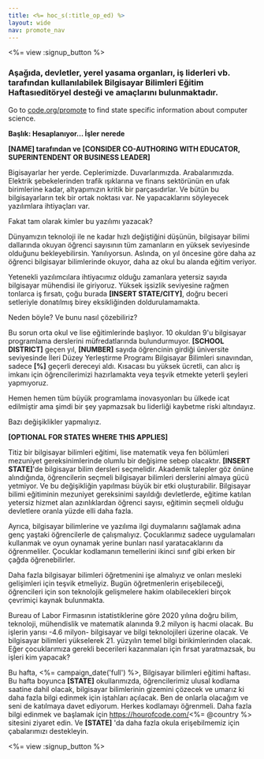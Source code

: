 ```yaml
---
title: <%= hoc_s(:title_op_ed) %>
layout: wide
nav: promote_nav
---
```

<%= view :signup_button %>

### Aşağıda, devletler, yerel yasama organları, iş liderleri vb. tarafından kullanılabilek Bilgisayar Bilimleri Eğitim Haftasıeditöryel desteği ve amaçlarını bulunmaktadır.

  


Go to [code.org/promote](<%= codeorg_url('/promote') %>) to find state specific information about computer science.

**Başlık: Hesaplanıyor... İşler nerede**

**[NAME] tarafından ve [CONSIDER CO-AUTHORING WITH EDUCATOR, SUPERINTENDENT OR BUSINESS LEADER]**

Bigisayarlar her yerde. Ceplerimizde. Duvarlarımızda. Arabalarımızda. Elektrik şebekelerinden trafik ışıklarına ve finans sektörünün en ufak birimlerine kadar, altyapımızın kritik bir parçasıdırlar. Ve bütün bu bilgisayarların tek bir ortak noktası var. Ne yapacaklarını söyleyecek yazılımlara ihtiyaçları var.

Fakat tam olarak kimler bu yazılımı yazacak?

Dünyamızın teknoloji ile ne kadar hızlı değiştiğini düşünün, bilgisayar bilimi dallarında okuyan öğrenci sayısının tüm zamanların en yüksek seviyesinde olduğunu bekleyebilirsin. Yanılıyorsun. Aslında, on yıl öncesine göre daha az öğrenci bilgisayar bilimlerinde okuyor, daha az okul bu alanda eğitim veriyor.

Yetenekli yazılımcılara ihtiyacımız olduğu zamanlara yetersiz sayıda bilgisayar mühendisi ile giriyoruz. Yüksek işsizlik seviyesine rağmen tonlarca iş fırsatı, çoğu burada **[INSERT STATE/CITY]**, doğru beceri setleriyle donatılmış birey eksikliğinden doldurulamamakta.

Neden böyle? Ve bunu nasıl çözebiliriz?

Bu sorun orta okul ve lise eğitimlerinde başlıyor. 10 okuldan 9'u bilgisayar programlama derslerini müfredatlarında bulundurmuyor. **[SCHOOL DISTRICT]** geçen yıl, **[NUMBER]** sayıda öğrencinin girdiği üniversite seviyesinde İleri Düzey Yerleştirme Programı Bilgisayar Bilimleri sınavından, sadece **[%]** geçerli dereceyi aldı. Kısacası bu yüksek ücretli, can alıcı iş imkanı için öğrencilerimizi hazırlamakta veya teşvik etmekte yeterli şeyleri yapmıyoruz.

Hemen hemen tüm büyük programlama inovasyonları bu ülkede icat edilmiştir ama şimdi bir şey yapmazsak bu liderliği kaybetme riski altındayız.

Bazı değişiklikler yapmalıyız.

**[OPTIONAL FOR STATES WHERE THIS APPLIES]**

Titiz bir bilgisayar bilimleri eğitimi, lise matematik veya fen bölümleri mezuniyet gereksinimlerinde olumlu bir değişime sebep olacaktır. **[INSERT STATE]**'de bilgisayar bilim dersleri seçmelidir. Akademik talepler göz önüne alındığında, öğrencilerin seçmeli bilgisayar bilimleri derslerini almaya gücü yetmiyor. Ve bu değişikliğin yapılması büyük bir etki oluşturabilir. Bilgisayar bilimi eğitiminin mezuniyet gereksinimi sayıldığı devletlerde, eğitime katılan yetersiz hizmet alan azınlıklardan öğrenci sayısı, eğitimin seçmeli olduğu devletlere oranla yüzde elli daha fazla.

Ayrıca, bilgisayar bilimlerine ve yazılıma ilgi duymalarını sağlamak adına genç yaştaki öğrencilerle de çalışmalıyız. Çocuklarımız sadece uygulamaları kullanmak ve oyun oynamak yerine bunları nasıl yaratacaklarını da öğrenmeliler. Çocuklar kodlamanın temellerini ikinci sınıf gibi erken bir çağda öğrenebilirler. 

Daha fazla bilgisayar bilimleri öğretmenini işe almalıyız ve onları mesleki gelişimleri için teşvik etmeliyiz. Bugün öğretmenlerin erişebileceği, öğrencileri için son teknolojik gelişmelere hakim olabilecekleri birçok çevrimiçi kaynak bulunmakta.

Bureau of Labor Firmasının istatistiklerine göre 2020 yılına doğru bilim, teknoloji, mühendislik ve matematik alanında 9.2 milyon iş hacmi olacak. Bu işlerin yarısı -4.6 milyon- bilgisayar ve bilgi teknolojileri üzerine olacak. Ve bilgisayar bilimleri yükselerek 21. yüzyılın temel bilgi birikimlerinden olacak. Eğer çocuklarımıza gerekli becerileri kazanmaları için fırsat yaratmazsak, bu işleri kim yapacak?

Bu hafta, <%= campaign_date('full') %>, Bilgisayar bilimleri eğitimi haftası. Bu hafta boyunca **[STATE]** okullarımızda, öğrencilerimiz ulusal kodlama saatine dahil olacak, bilgisayar bilimlerinin gizemini çözecek ve umarız ki daha fazla bilgi edinmek için iştahları açılacak. Ben de onlarla olacağım ve seni de katılmaya davet ediyorum. Herkes kodlamayı öğrenmeli. Daha fazla bilgi edinmek ve başlamak için https://hourofcode.com/<%= @country %> sitesini ziyaret edin. Ve **[STATE]** 'da daha fazla okula erişebilmemiz için çabalarımızı destekleyin.

<%= view :signup_button %>